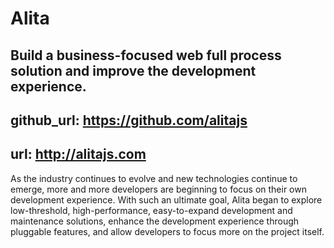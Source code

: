 # Alita

## Build a business-focused web full process solution and improve the development experience.

## github_url: https://github.com/alitajs

## url: http://alitajs.com

As the industry continues to evolve and new technologies continue to emerge, more and more developers are beginning to focus on their own development experience. With such an ultimate goal, Alita began to explore low-threshold, high-performance, easy-to-expand development and maintenance solutions, enhance the development experience through pluggable features, and allow developers to focus more on the project itself.
